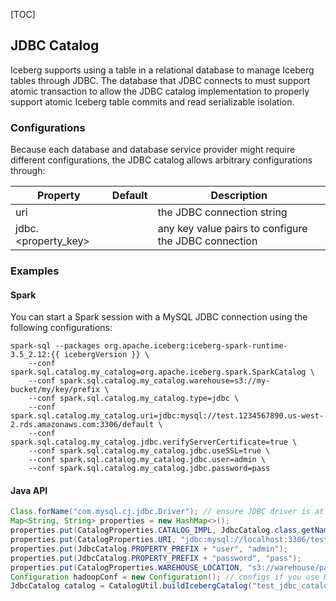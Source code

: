 [TOC]

## JDBC Catalog

Iceberg supports using a table in a relational database to manage Iceberg tables through JDBC.
The database that JDBC connects to must support atomic transaction to allow the JDBC catalog implementation to
properly support atomic Iceberg table commits and read serializable isolation.

### Configurations

Because each database and database service provider might require different configurations,
the JDBC catalog allows arbitrary configurations through:

| Property             | Default                           | Description                                            |
| -------------------- | --------------------------------- | ------------------------------------------------------ |
| uri                  |                                   | the JDBC connection string |
| jdbc.<property_key\> |                                   | any key value pairs to configure the JDBC connection | 

### Examples


#### Spark

You can start a Spark session with a MySQL JDBC connection using the following configurations:

```shell
spark-sql --packages org.apache.iceberg:iceberg-spark-runtime-3.5_2.12:{{ icebergVersion }} \
    --conf spark.sql.catalog.my_catalog=org.apache.iceberg.spark.SparkCatalog \
    --conf spark.sql.catalog.my_catalog.warehouse=s3://my-bucket/my/key/prefix \
    --conf spark.sql.catalog.my_catalog.type=jdbc \
    --conf spark.sql.catalog.my_catalog.uri=jdbc:mysql://test.1234567890.us-west-2.rds.amazonaws.com:3306/default \
    --conf spark.sql.catalog.my_catalog.jdbc.verifyServerCertificate=true \
    --conf spark.sql.catalog.my_catalog.jdbc.useSSL=true \
    --conf spark.sql.catalog.my_catalog.jdbc.user=admin \
    --conf spark.sql.catalog.my_catalog.jdbc.password=pass
```

#### Java API

```java
Class.forName("com.mysql.cj.jdbc.Driver"); // ensure JDBC driver is at runtime classpath
Map<String, String> properties = new HashMap<>();
properties.put(CatalogProperties.CATALOG_IMPL, JdbcCatalog.class.getName());
properties.put(CatalogProperties.URI, "jdbc:mysql://localhost:3306/test");
properties.put(JdbcCatalog.PROPERTY_PREFIX + "user", "admin");
properties.put(JdbcCatalog.PROPERTY_PREFIX + "password", "pass");
properties.put(CatalogProperties.WAREHOUSE_LOCATION, "s3://warehouse/path");
Configuration hadoopConf = new Configuration(); // configs if you use HadoopFileIO
JdbcCatalog catalog = CatalogUtil.buildIcebergCatalog("test_jdbc_catalog", properties, hadoopConf);
```
